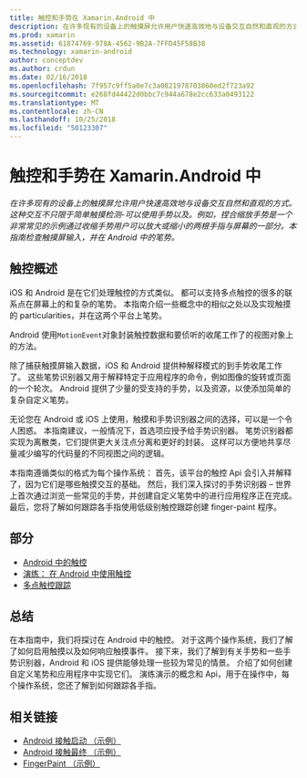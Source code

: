 ```yaml
---
title: 触控和手势在 Xamarin.Android 中
description: 在许多现有的设备上的触摸屏允许用户快速高效地与设备交互自然和直观的方式。 这种交互不只限于简单触摸检测-可以使用手势以及。 例如，捏合缩放手势是一个非常常见的示例通过收缩手势用户可以放大或缩小的两根手指与屏幕的一部分。本指南检查触摸屏输入，并在 Android 中的笔势。
ms.prod: xamarin
ms.assetid: 61874769-978A-4562-9B2A-7FFD45F58B38
ms.technology: xamarin-android
author: conceptdev
ms.author: crdun
ms.date: 02/16/2018
ms.openlocfilehash: 7f957c9ff5a0e7c3a0821978703860ed2f723a92
ms.sourcegitcommit: e268fd44422d0bbc7c944a678e2cc633a0493122
ms.translationtype: MT
ms.contentlocale: zh-CN
ms.lasthandoff: 10/25/2018
ms.locfileid: "50123307"
---
```

# <a name="touch-and-gestures-in-xamarinandroid"></a>触控和手势在 Xamarin.Android 中

_在许多现有的设备上的触摸屏允许用户快速高效地与设备交互自然和直观的方式。这种交互不只限于简单触摸检测-可以使用手势以及。例如，捏合缩放手势是一个非常常见的示例通过收缩手势用户可以放大或缩小的两根手指与屏幕的一部分。本指南检查触摸屏输入，并在 Android 中的笔势。_

## <a name="touch-overview"></a>触控概述

iOS 和 Android 是在它们处理触控的方式类似。 都可以支持多点触控的很多的联系点在屏幕上的和复杂的笔势。 本指南介绍一些概念中的相似之处以及实现触摸的 particularities，并在这两个平台上笔势。

Android 使用`MotionEvent`对象封装触控数据和要侦听的收尾工作了的视图对象上的方法。

除了捕获触摸屏输入数据，iOS 和 Android 提供种解释模式的到手势收尾工作了。 这些笔势识别器又用于解释特定于应用程序的命令，例如图像的旋转或页面的一个轮次。 Android 提供了少量的受支持的手势，以及资源，以使添加简单的复杂自定义笔势。

无论您在 Android 或 iOS 上使用，触摸和手势识别器之间的选择，可以是一个令人困惑。 本指南建议，一般情况下，首选项应授予给手势识别器。 笔势识别器都实现为离散类，它们提供更大关注点分离和更好的封装。 这样可以方便地共享尽量减少编写的代码量的不同视图之间的逻辑。

本指南遵循类似的格式为每个操作系统： 首先，该平台的触控 Api 会引入并解释了，因为它们是哪些触摸交互的基础。 然后，我们深入探讨的手势识别器 – 世界上首次通过浏览一些常见的手势，并创建自定义笔势中的进行应用程序正在完成。 最后，您将了解如何跟踪各手指使用低级别触控跟踪创建 finger-paint 程序。

## <a name="sections"></a>部分

-  [Android 中的触控](~/android/app-fundamentals/touch/android-touch-walkthrough.md)
-  [演练： 在 Android 中使用触控](~/android/app-fundamentals/touch/android-touch-walkthrough.md)
-  [多点触控跟踪](touch-tracking.md)

## <a name="summary"></a>总结

在本指南中，我们将探讨在 Android 中的触控。 对于这两个操作系统，我们了解了如何启用触摸以及如何响应触摸事件。 接下来，我们了解到有关手势和一些手势识别器，Android 和 iOS 提供能够处理一些较为常见的情景。 介绍了如何创建自定义笔势和应用程序中实现它们。 演练演示的概念和 Api，用于在操作中，每个操作系统，您还了解到如何跟踪各手指。



## <a name="related-links"></a>相关链接

- [Android 接触启动 （示例）](https://developer.xamarin.com/samples/monodroid/ApplicationFundamentals/Touch_start)
- [Android 接触最终 （示例）](https://developer.xamarin.com/samples/monodroid/ApplicationFundamentals/Touch_final)
- [FingerPaint （示例）](https://developer.xamarin.com/samples/monodroid/ApplicationFundamentals/FingerPaint)
